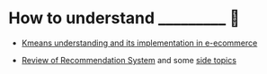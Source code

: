 # How to understand _________ 🤔



* [Kmeans understanding and its implementation in e-ecommerce](https://llan-ovoy.github.io/How-toooo/Kmeans_ecommerce/)

* [Review of Recommendation System](https://llan-ovoy.github.io/How-toooo/Recommendation_sys/) and some [side topics](https://github.com/LLan-ovoy/How-toooo/tree/main/Recommendation_sys/Side_Topics/)

